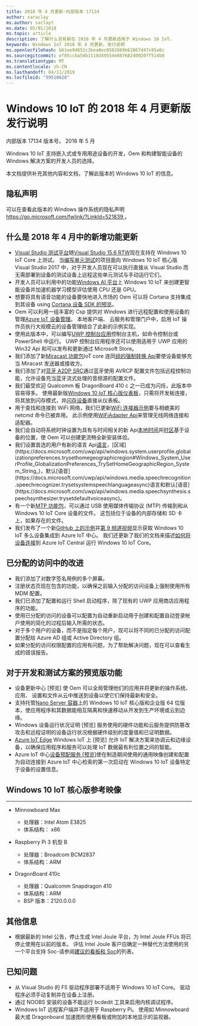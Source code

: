 ```yaml
---
title: 2018 年 4 月更新-内部版本 17134
author: saraclay
ms.author: saclayt
ms.date: 05/01/2018
ms.topic: article
description: 了解什么具有新在 2018 年 4 月更新适用于 Windows 10 IoT。
keywords: Windows IoT 2018 年 4 月更新，发行说明
ms.openlocfilehash: b61ee94651c2bea0ec0582669b62867d47c85a0c
ms.sourcegitcommit: ef85ccba54b1118d49554e88768240020ff514b0
ms.translationtype: MT
ms.contentlocale: zh-CN
ms.lasthandoff: 04/11/2019
ms.locfileid: "59510628"
---
```

# <a name="april-2018-update-release-notes-for-windows-10-iot"></a>Windows 10 IoT 的 2018 年 4 月更新版发行说明
内部版本 17134 版本号。 2018 年 5 月

Windows 10 IoT 支持嵌入式或专用用途设备的开发，Oem 和构建智能设备的 Windows 解决方案的开发人员的选择。

本文档提供补充其他内容和文档，了解此版本的 Windows 10 IoT 的信息。

## <a name="privacy-statement"></a>隐私声明

可以在查看此版本的 Windows 操作系统的隐私声明[ https://go.microsoft.com/fwlink/?LinkId=521839 ](https://go.microsoft.com/fwlink/?LinkId=521839)。

## <a name="whats-new-in-april-2018-update"></a>什么是 2018 年 4 月中的新增功能更新
* [Visual Studio 测试平台](https://blogs.msdn.microsoft.com/devops/2017/02/12/evolving-the-visual-studio-test-platform-part-4-together-in-the-open/)随[Visual Studio 15.6 RTW](https://docs.microsoft.com/visualstudio/releasenotes/vs2017-relnotes#Win10_IoT_Core_Testing_Support)现在支持在 Windows 10 IoT Core 上测试。 当[编写单元测试](https://blogs.msdn.microsoft.com/devops/2018/03/07/devops-for-iot-with-win10-iot-core-uwp-and-vsts/)的项目面向 Windows 10 IoT 核心版 Visual Studio 2017 中，对于开发人员现在可以执行直接从 Visual Studio 而无需部署到设备的测试设备上远程这些单元测试与手动运行它们。
* 开发人员可以利用中的功能[Windows AI 平台](https://blogs.windows.com/buildingapps/2018/03/07/ai-platform-windows-developers/)上 Windows 10 IoT 来创建更智能设备并加速机器学习模型评估使用 CPU 还是 GPU。
* 想要将具有语音功能的设备要快地进入市场的 Oem 可以将 Cortana 支持集成到其设备 using [Cortana 设备 SDK 的预览](http://www.aka.ms/cortanadevices)。
* Oem 可以利用一组丰富的 Csp 提供对 Windows 进行远程配置和使用设备的管理[Azure IoT 设备管理](https://github.com/ms-iot/iot-core-azure-dm-client)。 本地客户端、 云服务和管理门户中，启用 IoT 操作员执行大规模云的设备管理结合了此新的示例实现。
* 使用此版本中，可以编写[UWP 控制台应用](https://docs.microsoft.com/windows/uwp/launch-resume/console-uwp)控制台主机，如命令控制台或 PowerShell 中运行。 UWP 控制台应用程序还可以使用适用于 UWP 应用的 Win32 Api 和可以发布和更新通过 Microsoft Store。
* 我们添加了新[Miracast 功能包](https://docs.microsoft.com/windows/iot-core/connect-your-device/miracast)IoT core 连同[组的强制转换 Api](https://github.com/Microsoft/Windows-universal-samples/tree/master/Samples/BasicMediaCasting)要使设备能够充当 Miracast 发送器或接收方。
* 我们添加了对[蓝牙 A2DP SRC](https://docs.microsoft.com/windows/iot-core/connect-your-device/bluetooth)通过蓝牙使用 AVRCP 配置文件包括远程控制功能，允许设备充当蓝牙流式处理的音频源的配置文件。
* 我们最受欢迎 Qualcomm 板 DragonBoard 410 c 之一已成为闪烁，此版本中容易得多。 使用最新版[Windows 10 IoT 核心版仪表板](https://docs.microsoft.com/windows/iot-core/connect-your-device/iotdashboard)，只需将开发板连接，将其放到闪存模式，并[闪存设备](https://developer.microsoft.com/en-us/windows/iot/getstarted/prototype/setupdevice)直接从仪表板。
* 用于查找和连接到 WiFi 网络，我们已更新[WiFi 连接器示例](https://github.com/Microsoft/Windows-iotcore-samples/blob/develop/Samples/WiFiConnector/CS)要与相媲美的 netcmd 命令已被弃用。 此示例使用[WiFiAdapter Api](https://docs.microsoft.com/uwp/api/Windows.Devices.WiFi.WiFiAdapter)来管理无线网络连接和适配器。
* 我们会自动将系统时钟设置为具有与时间相关的新 Api[本地时间](https://docs.microsoft.com/uwp/api/windows.system.datetimesettings.setsystemdatetime)并[时区](https://docs.microsoft.com/uwp/api/windows.system.timezonesettings.autoupdatetimezoneasync#Windows_System_TimeZoneSettings_AutoUpdateTimeZoneAsync_Windows_Foundation_TimeSpan_)基于设备的位置，使 Oem 可以创建更流畅全新安装体验。
* 我们设置首选的用户有新的语言 Api[语言](https://docs.microsoft.com/uwp/api/windows.system.userprofile.globalizationpreferences.trysetlanguages#Windows_System_UserProfile_GlobalizationPreferences_TrySetLanguages_Windows_Foundation_Collections_IIterable_System_String__)，[区域](https://docs.microsoft.com/uwp/api/windows.system.userprofile.globalizationpreferences.trysethomegeographicregion#Windows_System_UserProfile_GlobalizationPreferences_TrySetHomeGeographicRegion_System_String_)，默认[语音](https://docs.microsoft.com/uwp/api/windows.media.speechrecognition.speechrecognizer.trysetsystemspeechlanguageasync)语言和默认[语音](https://docs.microsoft.com/uwp/api/windows.media.speechsynthesis.speechsynthesizer.trysetdefaultvoiceasync)。
* 有一个新[MTP 功能包](https://github.com/PawelWMS/windows-iotcore-docs/blob/MTP_Optional_Feature_Instructions/windows-iotcore/connect-your-device/MTP.md)，可以通过 USB 使用媒体传输协议 (MTP) 传输到和从 Windows 10 IoT Core 设备的文件。 这包括位于设备的内部存储和 SD 卡上，如果存在的文件。
* 我们发布了一个新[GitHub 上的示例](https://github.com/Microsoft/Windows-iotcore-samples/tree/develop/Samples/Azure/IoTHubClients)并[第 9 频道视频](https://channel9.msdn.com/Shows/Internet-of-Things-Show/Connecting-Windows-IoT-Devices-To-IoT-Central)显示获取 Windows 10 IoT 多么设备集成到 Azure IoT 中心。 我们还更新了我们的文档来描述[如何将设备连接](https://docs.microsoft.com/azure/iot-central/howto-connect-windowsiotcore)到 Azure IoT Central 运行 Windows 10 IoT Core。

## <a name="improvements-in-assigned-access"></a>已分配的访问中的改进
* 我们添加了对数字签名用例的多个屏幕。
* 注册状态页现在包含的功能，以确保之前输入分配的访问设备上强制使用所有 MDM 配置。
* 我们已添加了配置和运行 Shell 启动程序，除了现有的 UWP 应用商店应用程序的功能。
* 使用已分配的访问的设备可以配置为自动重新启动用于创建和配置自动登录帐户使用的简化的过程后输入所需的状态。
* 对于多个用户的设备，而不是指定每个用户，现可以将不同的已分配的访问配置分配给 Azure AD 组或 Active Directory 组。
* 如果分配的访问权限配置的应用有问题，为了帮助解决问题，现在可以查看生成的错误报告。

## <a name="features-in-preview-for-dev-and-test-scenarios"></a>对于开发和测试方案的预览版功能
* 设备更新中心 [预览] 使 Oem 可以全局管理他们的应用并将更新的操作系统、 应用、 设置和文件从云中推送到设备以使它们保持最新和安全。
* 支持托管[Nano Server 容器](https://docs.microsoft.com/virtualization/windowscontainers/about/index)上的 Windows 10 IoT 核心版和企业版 64 位版本，使应用程序和其数据能相互隔离和快速移动从开发到生产环境或云到边缘。
* Windows 设备运行状况证明 [预览] 服务使用的硬件功能和云服务提供防篡改攻击和远程证明的设备运行状况根据硬件级别的度量值和已证明数据。
* [Azure IoT Edge](https://azure.microsoft.com/campaigns/iot-edge/) Windows IoT 上 [预览] 允许 IoT 解决方案来协调云和边缘设备，以确保应用程序和服务可以处理 IoT 数据最有利位置之间的智能。
* Azure IoT 中心[设备预配服务 [预览]](https://blogs.windows.com/buildingapps/2017/10/05/windows-10-iot-enables-complete-iot-lifecycle/)使在制造期间使用的通用映像创建和配置为自动连接到 Azure IoT 中心检索的第一次启动在 Windows 10 IoT 设备特定于设备的设置信息。

## <a name="windows-10-iot-core-reference-images"></a>Windows 10 IoT 核心版参考映像
___ 
* Minnowboard Max
  * 处理器：Intel Atom E3825
  * 体系结构： x86

* Raspberry Pi 3 机型 B
  * 处理器：Broadcom BCM2837
  * 体系结构：ARM

* DragonBoard 410c
  * 处理器：Qualcomm Snapdragon 410
  * 体系结构：ARM
  * BSP 版本：2120.0.0.0

## <a name="additional-information"></a>其他信息
* 根据最新的 Intel 公告，停止生成 Intel Joule 平台，为 Intel Joule FFUs 将已停止使用在以前的版本。 评估 Intel Joule 客户应确定一种替代方法使用的另一个平台支持 Soc-请参阅[建议的看板和 Soc](https://docs.microsoft.com/windows/iot-core/learn-about-hardware/suggestedboards)的列表。

## <a name="known-issues"></a>已知问题
* 从 Visual Studio 的 F5 驱动程序部署不适用于 Windows 10 IoT Core。 驱动程序必须手动复制并在设备上注册。
* 通过 NOOBS 安装的设备不能运行 bcdedit 工具来启用内核调试程序。
* Windows IoT 远程客户端并不适用于 Raspberry Pi。 使用如 Minnowboard 最大或 Dragonboard 加速图形使用看板或附加的本地显示的监视器。
